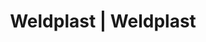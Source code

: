 ---
Filename: "eshop-products-variant138"
Link: "file:/Users/vinayakpatel/Downloads/www.weldplast.cz/eshop_products_compare/add/eshop-products-variant138"
product_name: "null"
product_id: "null"
title: "Weldplast | Weldplast"
product_desc: ""
product_specs: ""
product_downloads: ""
href: ""
p_desc_2: ""
accessories: ""
similar_products: ""
---